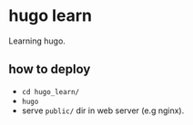 # hugo learn

Learning hugo.

## how to deploy
- `cd hugo_learn/`
- `hugo`
- serve `public/` dir in web server (e.g nginx).
